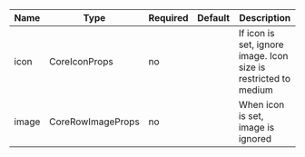 | Name  | Type              | Required | Default | Description                                                     |
|-------|-------------------|----------|---------|-----------------------------------------------------------------|
| icon  | CoreIconProps     | no       |         | If icon is set, ignore image. Icon size is restricted to medium |
| image | CoreRowImageProps | no       |         | When icon is set, image is ignored                              |